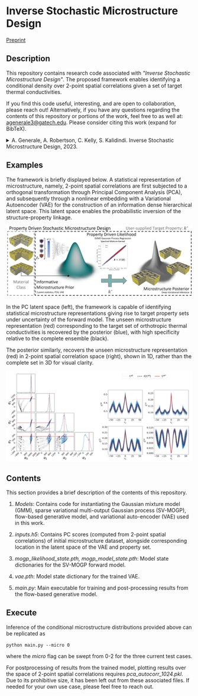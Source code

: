 # Inverse Stochastic Microstructure Design

[Preprint](https://papers.ssrn.com/sol3/papers.cfm?abstract_id=4590691)

## Description

This repository contains research code associated with 
*"Inverse Stochastic Microstructure Design"*. The proposed framework enables identifying
a conditional density over 2-point spatial correlations given a set of target thermal
conductivities.

If you find this code useful, interesting, and are open to collaboration, please reach out!
Alternatively, if you have any questions regarding the contents of this repository or portions of the work, feel free
to as well at: [agenerale3@gatech.edu](agenerale3@gatech.edu). Please consider citing this work (expand for BibTeX).

<details>
<summary>
A. Generale, A. Robertson, C. Kelly, S. Kalidindi. Inverse Stochastic Microstructure Design, 2023.
</summary>

```bibtex
@article{generale_inverse_2023,
	address = {Rochester, NY},
	type = {{SSRN} {Scholarly} {Paper}},
	title = {Inverse {Stochastic} {Microstructure} {Design}},
	doi = {10.2139/ssrn.4590691},
	author = {Generale, Adam and Robertson, Andreas E. and Kelly, Conlain and Kalidindi, Surya R.},
	year = {2023}
	}
```
</details>

## Examples
The framework is briefly displayed below. A statistical representation of microstructure, namely, 2-point spatial correlations are first subjected to a orthogonal transformation through Principal Component Analysis (PCA), and subsequently through a nonlinear embedding with a Variational Autoencoder (VAE) for the construction of an information dense hierarchical latent space. This latent space enables the probabilistic inversion of the structure-property linkage.

![My Image](images/framework_pictoral.png)

In the PC latent space (left), the framework is capable of identifying statistical microstructure representations giving rise to target property sets under uncertainty of the forward model. The unseen microstructure representation (red) corresponding to the target set of orthotropic thermal conductivities is recovered by the posterior (blue), with high specificity relative to the complete ensemble (black).

The posterior similarly, recovers the unseen microstructure representation (red) in 2-point spatial correlation space (right), shown in 1D, rather than the complete set in 3D for visual clarity.

![My Image](images/github_img.png)


## Contents
This section provides a brief description of the contents of this repository.

1. *Models*: Contains code for instantiating the Gaussian mixture model (GMM), sparse variational multi-output
 Gaussian process (SV-MOGP), flow-based generative model, and variational auto-encoder (VAE) used in this work.
 
2. *inputs.h5*: Contains PC scores (computed from 2-point spatial correlations) of initial microstructure
 dataset, alongside corresponding location in the latent space of the VAE and property set.
 
3. *mogp_likelihood_state.pth, mogp_model_state.pth*: Model state dictionaries for the SV-MOGP forward model.

4. *vae.pth*: Model state dictionary for the trained VAE.

5. *main.py*: Main executable for training and post-processing results from the flow-based generative model.

## Execute
Inference of the conditional microstructure distributions provided above can be replicated as
```
python main.py --micro 0
```
where the *micro* flag can be swept from 0-2 for the three current test cases.

For postprocessing of results from the trained model, plotting results over the space of 2-point spatial correlations requires *pca_autocorr_1024.pkl*. Due to its prohibitive size, it has been left out from these associated files. If needed for your own use case, please feel free to reach out.
